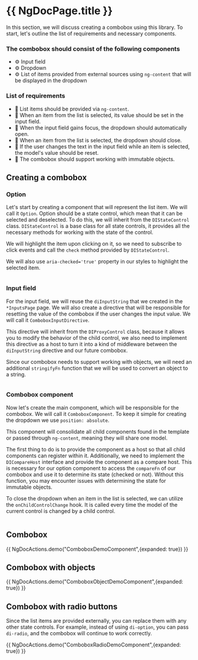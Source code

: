 # {{ NgDocPage.title }}

In this section, we will discuss creating a combobox using this library. To start, let's outline the
list of requirements and necessary components.

### The combobox should consist of the following components

- ⚙️ Input field
- ⚙️ Dropdown
- ⚙️ List of items provided from external sources using `ng-content` that will be displayed in the
  dropdown

### List of requirements

- 🚩 List items should be provided via `ng-content`.
- 🚩 When an item from the list is selected, its value should be set in the input field.
- 🚩 When the input field gains focus, the dropdown should automatically open.
- 🚩 When an item from the list is selected, the dropdown should close.
- 🚩 If the user changes the text in the input field while an item is selected, the model's value
  should be reset.
- 🚩 The combobox should support working with immutable objects.

## Creating a combobox

### Option

Let's start by creating a component that will represent the list item. We will call it `Option`.
Option should be a state control, which mean that it can be selected and deselected. To do this,
we will inherit from the `DIStateControl` class. `DIStateControl` is a base class for all state
controls, it provides all the necessary methods for working with the state of the control.

We will highlight the item upon clicking on it, so we need to subscribe to click events and call
the `check` method provided by `DIStateControl`.

We will also use `aria-checked='true'` property in our styles to highlight the selected item.

```ts file="./components/option.component.ts" fileName="option.component.ts"
```

### Input field

For the input field, we will reuse the `diInputString` that we created in the `*InputsPage`
page. We will also create a directive that will be responsible for resetting the value of the
combobox if the user changes the input value. We will call it `ComboboxInputDirective`.

This directive will inherit from the `DIProxyControl` class, because it allows you to
modify the behavior of the child control, we also need to implement this directive as a host to turn
it into a kind of middleware between the `diInputString` directive and our future combobox.

Since our combobox needs to support working with objects, we will need an additional `stringifyFn`
function that we will be used to convert an object to a string.

```ts file="./components/combobox-input.directive.ts" fileName="combobox-input.directive.ts"
```

### Combobox component

Now let's create the main component, which will be responsible for the combobox. We will call it
`ComboboxComponent`. To keep it simple for creating the dropdown we use `position: absolute`.

This component will consolidate all child components found in the template or passed
through `ng-content`, meaning they will share one model.

The first thing to do is to provide the component as a host so that all child components can
register within it. Additionally, we need to implement the `DICompareHost` interface and provide the
component as a compare host. This is necessary for our option component to access the `compareFn` of
our combobox and use it to determine its state (checked or not). Without this function, you may
encounter issues with determining the state for immutable objects.

To close the dropdown when an item in the list is selected, we can utilize
the `onChildControlChange` hook. It is called every time the model of the current control is changed
by a child control.

```ts file="./components/combobox.component.ts" fileName="combobox.component.ts"
```

## Combobox

{{ NgDocActions.demo("ComboboxDemoComponent",{expanded: true}) }}

## Combobox with objects

{{ NgDocActions.demo("ComboboxObjectDemoComponent",{expanded: true}) }}

## Combobox with radio buttons

Since the list items are provided externally, you can replace them with any other state controls.
For example, instead of using `di-option`, you can pass `di-radio`, and the combobox will continue
to work correctly.

{{ NgDocActions.demo("ComboboxRadioDemoComponent",{expanded: true}) }}
